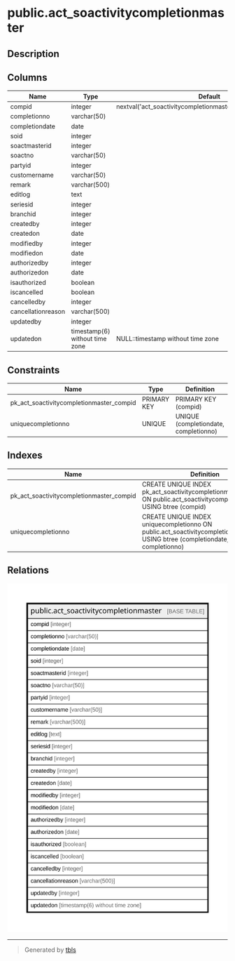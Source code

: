 # public.act_soactivitycompletionmaster

## Description

## Columns

| Name | Type | Default | Nullable | Children | Parents | Comment |
| ---- | ---- | ------- | -------- | -------- | ------- | ------- |
| compid | integer | nextval('act_soactivitycompletionmaster_compid_seq'::regclass) | false |  |  |  |
| completionno | varchar(50) |  | true |  |  |  |
| completiondate | date |  | true |  |  |  |
| soid | integer |  | true |  |  |  |
| soactmasterid | integer |  | true |  |  |  |
| soactno | varchar(50) |  | true |  |  |  |
| partyid | integer |  | true |  |  |  |
| customername | varchar(50) |  | true |  |  |  |
| remark | varchar(500) |  | true |  |  |  |
| editlog | text |  | true |  |  |  |
| seriesid | integer |  | true |  |  |  |
| branchid | integer |  | true |  |  |  |
| createdby | integer |  | true |  |  |  |
| createdon | date |  | true |  |  |  |
| modifiedby | integer |  | true |  |  |  |
| modifiedon | date |  | true |  |  |  |
| authorizedby | integer |  | true |  |  |  |
| authorizedon | date |  | true |  |  |  |
| isauthorized | boolean |  | true |  |  |  |
| iscancelled | boolean |  | true |  |  |  |
| cancelledby | integer |  | true |  |  |  |
| cancellationreason | varchar(500) |  | true |  |  |  |
| updatedby | integer |  | true |  |  |  |
| updatedon | timestamp(6) without time zone | NULL::timestamp without time zone | true |  |  |  |

## Constraints

| Name | Type | Definition |
| ---- | ---- | ---------- |
| pk_act_soactivitycompletionmaster_compid | PRIMARY KEY | PRIMARY KEY (compid) |
| uniquecompletionno | UNIQUE | UNIQUE (completiondate, completionno) |

## Indexes

| Name | Definition |
| ---- | ---------- |
| pk_act_soactivitycompletionmaster_compid | CREATE UNIQUE INDEX pk_act_soactivitycompletionmaster_compid ON public.act_soactivitycompletionmaster USING btree (compid) |
| uniquecompletionno | CREATE UNIQUE INDEX uniquecompletionno ON public.act_soactivitycompletionmaster USING btree (completiondate, completionno) |

## Relations

![er](public.act_soactivitycompletionmaster.svg)

---

> Generated by [tbls](https://github.com/k1LoW/tbls)
